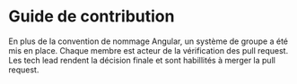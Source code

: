 # Guide de contribution

En plus de la convention de nommage Angular, un système de groupe a été mis en place. Chaque membre est acteur de la vérification des pull request. Les tech lead rendent la décision finale et sont habillités à merger la pull request.
